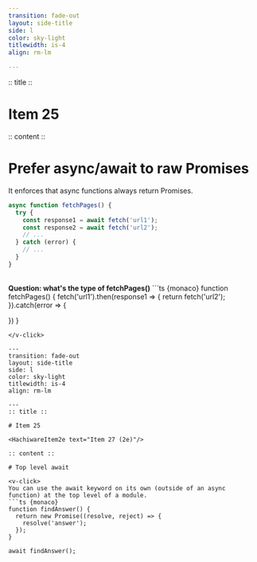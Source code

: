 ```yaml
---
transition: fade-out
layout: side-title
side: l
color: sky-light
titlewidth: is-4
align: rm-lm

---
```

:: title ::

# Item 25

<HachiwareItem2e text="Item 27 (2e)"/>

:: content ::

# Prefer async/await to raw Promises
It enforces that async functions always return Promises.

```ts {monaco}
async function fetchPages() {
  try {
    const response1 = await fetch('url1');
    const response2 = await fetch('url2');
    // ...
  } catch (error) {
    // ...
  }
}
```

<v-click>
<br>
<b> Question: what's the type of fetchPages()</b>
```ts {monaco}
function fetchPages() {
  fetch('url1').then(response1 => {
    return fetch('url2');
  }).catch(error => {
  
  })
}
```
</v-click>

---
transition: fade-out
layout: side-title
side: l
color: sky-light
titlewidth: is-4
align: rm-lm

---
:: title ::

# Item 25

<HachiwareItem2e text="Item 27 (2e)"/>

:: content ::

# Top level await

<v-click>
You can use the await keyword on its own (outside of an async function) at the top level of a module.
```ts {monaco}
function findAnswer() {
  return new Promise((resolve, reject) => {
    resolve('answer');
  });
}

await findAnswer();
```
</v-click>